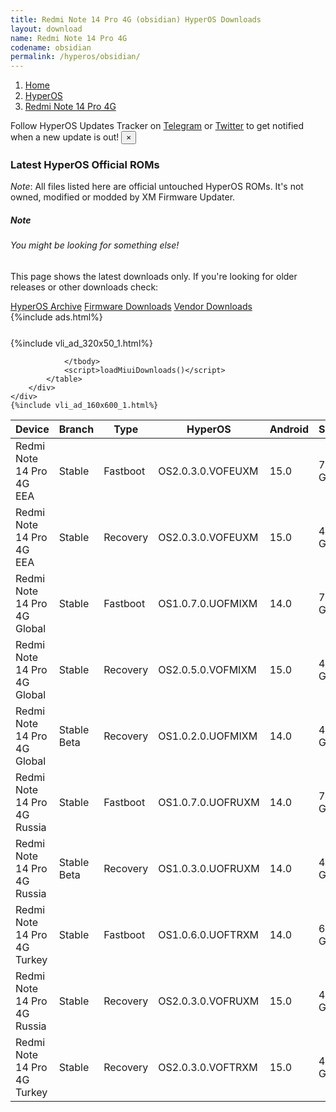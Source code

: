 ```yaml
---
title: Redmi Note 14 Pro 4G (obsidian) HyperOS Downloads
layout: download
name: Redmi Note 14 Pro 4G
codename: obsidian
permalink: /hyperos/obsidian/
---
```

<nav aria-label="breadcrumb">
    <ol class="breadcrumb">
        <li class="breadcrumb-item"><a href="/">Home</a></li>
        <li class="breadcrumb-item"><a href="/hyperos/">HyperOS</a></li>
        <li class="breadcrumb-item active" aria-current="page"><a href="/hyperos/obsidian/">Redmi Note 14 Pro 4G</a></li>
    </ol>
</nav>
<div class="alert alert-primary alert-dismissible fade show" role="alert">
    Follow HyperOS Updates Tracker on <a href="https://t.me/MIUIUpdatesTracker" class="alert-link">Telegram</a>
     or <a href="https://twitter.com/MiFwUpdater" class="alert-link">Twitter</a> to get notified when a new update is out!
    <button type="button" class="close" data-dismiss="alert" aria-label="Close">
        <span aria-hidden="true">&times;</span>
    </button>
</div>

### Latest HyperOS Official ROMs
*Note*: All files listed here are official untouched HyperOS ROMs. It's not owned, modified or modded by XM Firmware Updater.
<div class="card">
  <div class="card-body">
    <h5 class="card-title">Note</h5>
    <h6 class="card-subtitle mb-2 text-muted">You might be looking for something else!</h6>
    <p class="card-text">This page shows the latest downloads only.
     If you're looking for older releases or other downloads check:</p>
    <a href="/archive/hyperos/obsidian/" class="card-link">HyperOS Archive</a>
    <a href="/firmware/obsidian/" class="card-link">Firmware Downloads</a>
    <a href="/vendor/obsidian/" class="card-link">Vendor Downloads</a>
  </div>
</div>
{%include ads.html%}
<div class="row justify-content-center">
    <div class="col-10">
        <div class="table-responsive-md" style="margin-top: 25px;">
            {%include vli_ad_320x50_1.html%}
            <table id="miui" class="display dt-responsive nowrap compact table table-striped table-hover table-sm">
                <thead class="thead-dark">
                    <tr>
                        <th data-ref="device">Device</th>
                        <th data-ref="branch">Branch</th>
                        <th data-ref="type">Type</th>
                        <th data-ref="miui">HyperOS</th>
                        <th data-ref="android">Android</th>
                        <th data-ref="size">Size</th>
                        <th data-ref="size">Date</th>
                        <th data-ref="link">Link</th>
                    </tr>
                </thead>
                <tbody>
                <tr><td>Redmi Note 14 Pro 4G EEA</td><td>Stable</td><td>Fastboot</td><td>OS2.0.3.0.VOFEUXM</td><td>15.0</td><td>7.5 GB</td><td>2025-04-22</td><td><a href="/hyperos/obsidian/stable/OS2.0.3.0.VOFEUXM/">Download</a></td></tr>
<tr><td>Redmi Note 14 Pro 4G EEA</td><td>Stable</td><td>Recovery</td><td>OS2.0.3.0.VOFEUXM</td><td>15.0</td><td>4.8 GB</td><td>2025-05-07</td><td><a href="/hyperos/obsidian/stable/OS2.0.3.0.VOFEUXM/">Download</a></td></tr>
<tr><td>Redmi Note 14 Pro 4G Global</td><td>Stable</td><td>Fastboot</td><td>OS1.0.7.0.UOFMIXM</td><td>14.0</td><td>7.9 GB</td><td>2025-04-13</td><td><a href="/hyperos/obsidian/stable/OS1.0.7.0.UOFMIXM/">Download</a></td></tr>
<tr><td>Redmi Note 14 Pro 4G Global</td><td>Stable</td><td>Recovery</td><td>OS2.0.5.0.VOFMIXM</td><td>15.0</td><td>4.9 GB</td><td>2025-05-07</td><td><a href="/hyperos/obsidian/stable/OS2.0.5.0.VOFMIXM/">Download</a></td></tr>
<tr><td>Redmi Note 14 Pro 4G Global</td><td>Stable Beta</td><td>Recovery</td><td>OS1.0.2.0.UOFMIXM</td><td>14.0</td><td>4.6 GB</td><td>2025-01-13</td><td><a href="/hyperos/obsidian/stable beta/OS1.0.2.0.UOFMIXM/">Download</a></td></tr>
<tr><td>Redmi Note 14 Pro 4G Russia</td><td>Stable</td><td>Fastboot</td><td>OS1.0.7.0.UOFRUXM</td><td>14.0</td><td>7.8 GB</td><td>2025-04-15</td><td><a href="/hyperos/obsidian/stable/OS1.0.7.0.UOFRUXM/">Download</a></td></tr>
<tr><td>Redmi Note 14 Pro 4G Russia</td><td>Stable Beta</td><td>Recovery</td><td>OS1.0.3.0.UOFRUXM</td><td>14.0</td><td>4.5 GB</td><td>2025-01-13</td><td><a href="/hyperos/obsidian/stable beta/OS1.0.3.0.UOFRUXM/">Download</a></td></tr>
<tr><td>Redmi Note 14 Pro 4G Turkey</td><td>Stable</td><td>Fastboot</td><td>OS1.0.6.0.UOFTRXM</td><td>14.0</td><td>6.9 GB</td><td>2025-04-15</td><td><a href="/hyperos/obsidian/stable/OS1.0.6.0.UOFTRXM/">Download</a></td></tr>
<tr><td>Redmi Note 14 Pro 4G Russia</td><td>Stable</td><td>Recovery</td><td>OS2.0.3.0.VOFRUXM</td><td>15.0</td><td>4.7 GB</td><td>2025-05-14</td><td><a href="/hyperos/obsidian/stable/OS2.0.3.0.VOFRUXM/">Download</a></td></tr>
<tr><td>Redmi Note 14 Pro 4G Turkey</td><td>Stable</td><td>Recovery</td><td>OS2.0.3.0.VOFTRXM</td><td>15.0</td><td>4.8 GB</td><td>2025-05-14</td><td><a href="/hyperos/obsidian/stable/OS2.0.3.0.VOFTRXM/">Download</a></td></tr>

                </tbody>
                <script>loadMiuiDownloads()</script>
            </table>
        </div>
    </div>
    {%include vli_ad_160x600_1.html%}
</div>
